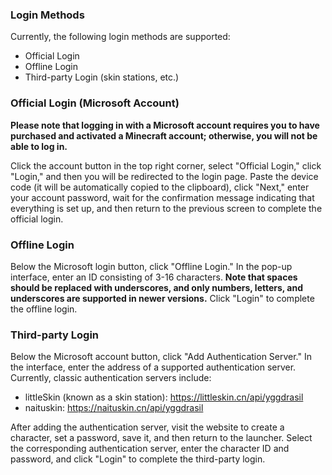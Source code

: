 ### Login Methods

Currently, the following login methods are supported:
- Official Login
- Offline Login
- Third-party Login (skin stations, etc.)

### Official Login (Microsoft Account)

**Please note that logging in with a Microsoft account requires you to have purchased and activated a Minecraft account; otherwise, you will not be able to log in.**

Click the account button in the top right corner, select "Official Login," click "Login," and then you will be redirected to the login page. Paste the device code (it will be automatically copied to the clipboard), click "Next," enter your account password, wait for the confirmation message indicating that everything is set up, and then return to the previous screen to complete the official login.

### Offline Login

Below the Microsoft login button, click "Offline Login." In the pop-up interface, enter an ID consisting of 3-16 characters. **Note that spaces should be replaced with underscores, and only numbers, letters, and underscores are supported in newer versions.** Click "Login" to complete the offline login.

### Third-party Login

Below the Microsoft account button, click "Add Authentication Server." In the interface, enter the address of a supported authentication server. Currently, classic authentication servers include:
- littleSkin (known as a skin station): https://littleskin.cn/api/yggdrasil
- naituskin: https://naituskin.cn/api/yggdrasil

After adding the authentication server, visit the website to create a character, set a password, save it, and then return to the launcher. Select the corresponding authentication server, enter the character ID and password, and click "Login" to complete the third-party login.
